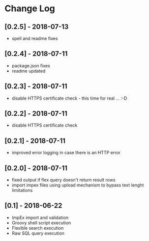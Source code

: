 # Change Log

## [0.2.5] - 2018-07-13
- spell and readme fixes

## [0.2.4] - 2018-07-11
- package.json fixes
- readme updated

## [0.2.3] - 2018-07-11
- disable HTTPS certificate check - this time for real ... :-D

## [0.2.2] - 2018-07-11
- disable HTTPS certificate check

## [0.2.1] - 2018-07-11
- improved error logging in case there is an HTTP error

## [0.2.0] - 2018-07-11
- fixed output if flex query doesn't return result rows
- import impex files using upload mechanism to bypass text lenght limitations

## [0.1] - 2018-06-22
- ImpEx import and validation
- Groovy shell script execution
- Flexible search execution
- Raw SQL query execution
